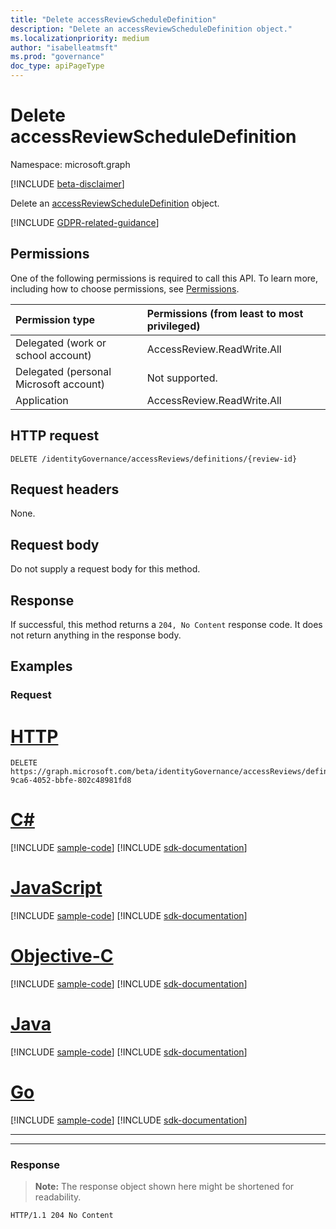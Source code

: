 ```yaml
---
title: "Delete accessReviewScheduleDefinition"
description: "Delete an accessReviewScheduleDefinition object."
ms.localizationpriority: medium
author: "isabelleatmsft"
ms.prod: "governance"
doc_type: apiPageType
---
```


# Delete accessReviewScheduleDefinition

Namespace: microsoft.graph

[!INCLUDE [beta-disclaimer](../../includes/beta-disclaimer.md)]

Delete an [accessReviewScheduleDefinition](../resources/accessreviewscheduledefinition.md) object.

[!INCLUDE [GDPR-related-guidance](../../includes/accessreviews-gdpr-delete-intro-sentence.md)]

## Permissions
One of the following permissions is required to call this API. To learn more, including how to choose permissions, see [Permissions](/graph/permissions-reference).

|Permission type                        | Permissions (from least to most privileged)              |
|:--------------------------------------|:---------------------------------------------------------|
|Delegated (work or school account)     | AccessReview.ReadWrite.All  |
|Delegated (personal Microsoft account)|Not supported.|
|Application                            | AccessReview.ReadWrite.All |

## HTTP request
<!-- { "blockType": "ignored" } -->
```http
DELETE /identityGovernance/accessReviews/definitions/{review-id}
```
## Request headers
None.

## Request body
Do not supply a request body for this method.


## Response
If successful, this method returns a `204, No Content` response code. It does not return anything in the response body.

## Examples
### Request


# [HTTP](#tab/http)
<!-- {
  "blockType": "request",
  "name": "delete_accessReviewScheduleDefinition"
}-->
```http
DELETE https://graph.microsoft.com/beta/identityGovernance/accessReviews/definitions/29f2d16e-9ca6-4052-bbfe-802c48981fd8
```
# [C#](#tab/csharp)
[!INCLUDE [sample-code](../includes/snippets/csharp/delete-accessreviewscheduledefinition-csharp-snippets.md)]
[!INCLUDE [sdk-documentation](../includes/snippets/snippets-sdk-documentation-link.md)]

# [JavaScript](#tab/javascript)
[!INCLUDE [sample-code](../includes/snippets/javascript/delete-accessreviewscheduledefinition-javascript-snippets.md)]
[!INCLUDE [sdk-documentation](../includes/snippets/snippets-sdk-documentation-link.md)]

# [Objective-C](#tab/objc)
[!INCLUDE [sample-code](../includes/snippets/objc/delete-accessreviewscheduledefinition-objc-snippets.md)]
[!INCLUDE [sdk-documentation](../includes/snippets/snippets-sdk-documentation-link.md)]

# [Java](#tab/java)
[!INCLUDE [sample-code](../includes/snippets/java/delete-accessreviewscheduledefinition-java-snippets.md)]
[!INCLUDE [sdk-documentation](../includes/snippets/snippets-sdk-documentation-link.md)]

# [Go](#tab/go)
[!INCLUDE [sample-code](../includes/snippets/go/delete-accessreviewscheduledefinition-go-snippets.md)]
[!INCLUDE [sdk-documentation](../includes/snippets/snippets-sdk-documentation-link.md)]

---


---

### Response
>**Note:** The response object shown here might be shortened for readability.
<!-- {
  "blockType": "response",
  "truncated": false
} -->
```http
HTTP/1.1 204 No Content
```

<!--
{
  "type": "#page.annotation",
  "description": "Delete accessReviewScheduleDefinition",
  "keywords": "",
  "section": "documentation",
  "tocPath": "",
  "suppressions": [
  ]
}
-->
